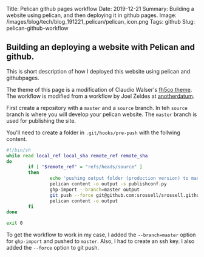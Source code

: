 Title: Pelican github pages workflow
Date: 2019-12-21
Summary: Building a website using pelican, and then deploying it in github pages.
Image: /images/blog/tech/blog_191221_pelican/pelican_icon.png
Tags: github
Slug: pelican-github-workflow

## Building an deploying a website with Pelican and github.

This is short description of how I deployed this website using pelican and
githubpages.

The theme of this page is a modification of Claudio Walser's [fh5co
theme](https://github.com/claudio-walser/pelican-fh5co-marble). The workflow is
modified from a workflow by Joel Zeldes at
[anotherdatum](http://anotherdatum.com/pelican-and-github-pages-workflow.html).

First create a repository with a `master` and a `source` branch. In teh
`source` branch is where you will develop your pelican website. The `master`
branch is used for publishing the site.

You'll need to create a folder in `.git/hooks/pre-push` with the follwing
content.

```bash
#!/bin/sh
while read local_ref local_sha remote_ref remote_sha
do
        if [ "$remote_ref" = "refs/heads/source" ]
        then
                echo 'pushing output folder (production version) to master...'
                pelican content -o output -s publishconf.py
                ghp-import --branch=master output
                git push --force git@github.com:srossell/srossell.github.io.git master
                pelican content -o output
        fi
done

exit 0
```

To get the workflow to work in my case, I added the `--branch=master` option
for `ghp-import` and pushed to `master`. Also, I had to create an ssh key. I
also added the `--force` option to git push.


